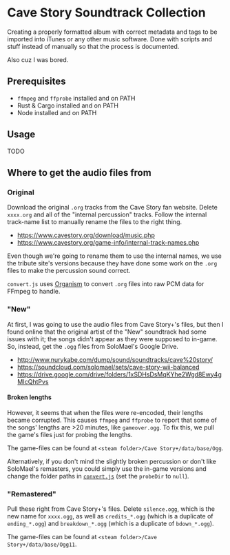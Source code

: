 # Cave Story Soundtrack Collection

Creating a properly formatted album with correct metadata and tags to be
imported into iTunes or any other music software. Done with scripts and stuff
instead of manually so that the process is documented.

Also cuz I was bored.


## Prerequisites

- `ffmpeg` and `ffprobe` installed and on PATH
- Rust & Cargo installed and on PATH
- Node installed and on PATH


## Usage

TODO


## Where to get the audio files from

### Original

Download the original `.org` tracks from the Cave Story fan website. Delete
`xxxx.org` and all of the "internal percussion" tracks. Follow the internal
track-name list to manually rename the files to the right thing.

- https://www.cavestory.org/download/music.php
- https://www.cavestory.org/game-info/internal-track-names.php

Even though we're going to rename them to use the internal names, we use the
tribute site's versions because they have done some work on the `.org` files to
make the percussion sound correct.

`convert.js` uses [Organism](https://gitdab.com/LunarLambda/organism) to convert
`.org` files into raw PCM data for FFmpeg to handle.


### "New"

At first, I was going to use the audio files from Cave Story+'s files, but then
I found online that the original artist of the "New" soundtrack had some issues
with it; the songs didn't appear as they were supposed to in-game. So, instead,
get the `.ogg` files from SoloMael's Google Drive.

- http://www.nurykabe.com/dump/sound/soundtracks/cave%20story/
- https://soundcloud.com/solomael/sets/cave-story-wii-balanced
- https://drive.google.com/drive/folders/1xSDHsDsMqKYhe2Wgd8Ewy4gMIcQhtPvs


#### Broken lengths

However, it seems that when the files were re-encoded, their lengths became
corrupted. This causes `ffmpeg` and `ffprobe` to report that some of the songs'
lengths are >20 minutes, like `gameover.ogg`. To fix this, we pull the game's
files just for probing the lengths.

The game-files can be found at `<steam folder>/Cave Story+/data/base/Ogg`.

Alternatively, if you don't mind the slightly broken percussion or don't like
SoloMael's remasters, you could simply use the in-game versions and change the
folder paths in [`convert.js`](./convert.js') (set the `probeDir` to `null`).


### "Remastered"

Pull these right from Cave Story+'s files. Delete `silence.ogg`, which is the
new name for `xxxx.ogg`, as well as `credits_*.ogg` (which is a duplicate of
`ending_*.ogg`) and `breakdown_*.ogg` (which is a duplicate of `bdown_*.ogg`).

The game-files can be found at `<steam folder>/Cave Story+/data/base/Ogg11`.
